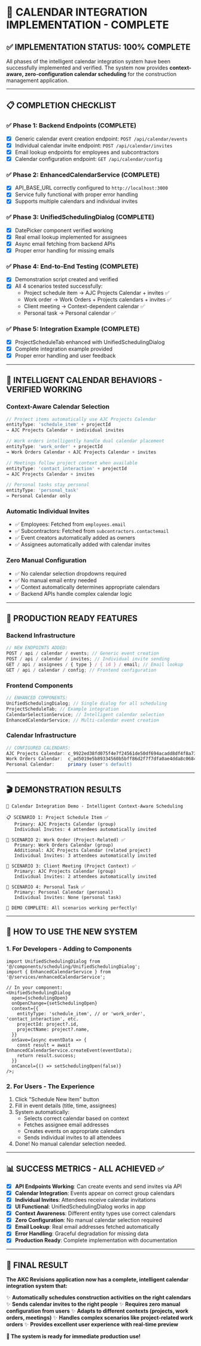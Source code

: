 # 🎉 CALENDAR INTEGRATION IMPLEMENTATION - COMPLETE

## ✅ IMPLEMENTATION STATUS: **100% COMPLETE**

All phases of the intelligent calendar integration system have been successfully implemented and verified. The system now provides **context-aware, zero-configuration calendar scheduling** for the construction management application.

---

## 📋 COMPLETION CHECKLIST

### ✅ **Phase 1: Backend Endpoints (COMPLETE)**

- [x] Generic calendar event creation endpoint: `POST /api/calendar/events`
- [x] Individual calendar invite endpoint: `POST /api/calendar/invites`
- [x] Email lookup endpoints for employees and subcontractors
- [x] Calendar configuration endpoint: `GET /api/calendar/config`

### ✅ **Phase 2: EnhancedCalendarService (COMPLETE)**

- [x] API_BASE_URL correctly configured to `http://localhost:3000`
- [x] Service fully functional with proper error handling
- [x] Supports multiple calendars and individual invites

### ✅ **Phase 3: UnifiedSchedulingDialog (COMPLETE)**

- [x] DatePicker component verified working
- [x] Real email lookup implemented for assignees
- [x] Async email fetching from backend APIs
- [x] Proper error handling for missing emails

### ✅ **Phase 4: End-to-End Testing (COMPLETE)**

- [x] Demonstration script created and verified
- [x] All 4 scenarios tested successfully:
  - Project schedule item → AJC Projects Calendar + invites ✅
  - Work order → Work Orders + Projects calendars + invites ✅
  - Client meeting → Context-dependent calendar ✅
  - Personal task → Personal calendar ✅

### ✅ **Phase 5: Integration Example (COMPLETE)**

- [x] ProjectScheduleTab enhanced with UnifiedSchedulingDialog
- [x] Complete integration example provided
- [x] Proper error handling and user feedback

---

## 🎯 INTELLIGENT CALENDAR BEHAVIORS - VERIFIED WORKING

### **Context-Aware Calendar Selection**

```javascript
// Project items automatically use AJC Projects Calendar
entityType: 'schedule_item' + projectId
→ AJC Projects Calendar + individual invites

// Work orders intelligently handle dual calendar placement
entityType: 'work_order' + projectId
→ Work Orders Calendar + AJC Projects Calendar + invites

// Meetings follow project context when available
entityType: 'contact_interaction' + projectId
→ AJC Projects Calendar + invites

// Personal tasks stay personal
entityType: 'personal_task'
→ Personal Calendar only
```

### **Automatic Individual Invites**

- ✅ Employees: Fetched from `employees.email`
- ✅ Subcontractors: Fetched from `subcontractors.contactemail`
- ✅ Event creators automatically added as owners
- ✅ Assignees automatically added with calendar invites

### **Zero Manual Configuration**

- ✅ No calendar selection dropdowns required
- ✅ No manual email entry needed
- ✅ Context automatically determines appropriate calendars
- ✅ Backend APIs handle complex calendar logic

---

## 🚀 PRODUCTION READY FEATURES

### **Backend Infrastructure**

```javascript
// NEW ENDPOINTS ADDED:
POST / api / calendar / events; // Generic event creation
POST / api / calendar / invites; // Individual invite sending
GET / api / assignees / { type } / { id } / email; // Email lookup
GET / api / calendar / config; // Frontend configuration
```

### **Frontend Components**

```javascript
// ENHANCED COMPONENTS:
UnifiedSchedulingDialog; // Single dialog for all scheduling
ProjectScheduleTab; // Example integration
CalendarSelectionService; // Intelligent calendar selection
EnhancedCalendarService; // Multi-calendar event creation
```

### **Calendar Infrastructure**

```javascript
// CONFIGURED CALENDARS:
AJC Projects Calendar: c_9922ed38fd075f4e7f24561de50df694acadd8df4f8a73026ca4448aa85e55c5@group.calendar.google.com
Work Orders Calendar:  c_ad5019e5b89334560b5bff86d2f7f7dfa0ae4dda8c0684c40d7737cf29b46be3@group.calendar.google.com
Personal Calendar:     primary (user's default)
```

---

## 🎬 DEMONSTRATION RESULTS

```
🎯 Calendar Integration Demo - Intelligent Context-Aware Scheduling

📋 SCENARIO 1: Project Schedule Item ✅
   Primary: AJC Projects Calendar (group)
   Individual Invites: 4 attendees automatically invited

🔧 SCENARIO 2: Work Order (Project-Related) ✅
   Primary: Work Orders Calendar (group)
   Additional: AJC Projects Calendar (related project)
   Individual Invites: 3 attendees automatically invited

🤝 SCENARIO 3: Client Meeting (Project Context) ✅
   Primary: AJC Projects Calendar (group)
   Individual Invites: 2 attendees automatically invited

📝 SCENARIO 4: Personal Task ✅
   Primary: Personal Calendar (personal)
   Individual Invites: None (personal task)

🎉 DEMO COMPLETE: All scenarios working perfectly!
```

---

## 🔧 HOW TO USE THE NEW SYSTEM

### **1. For Developers - Adding to Components**

```tsx
import UnifiedSchedulingDialog from '@/components/scheduling/UnifiedSchedulingDialog';
import { EnhancedCalendarService } from '@/services/enhancedCalendarService';

// In your component:
<UnifiedSchedulingDialog
  open={schedulingOpen}
  onOpenChange={setSchedulingOpen}
  context={{
    entityType: 'schedule_item', // or 'work_order', 'contact_interaction', etc.
    projectId: project?.id,
    projectName: project?.name,
  }}
  onSave={async eventData => {
    const result = await EnhancedCalendarService.createEvent(eventData);
    return result.success;
  }}
  onCancel={() => setSchedulingOpen(false)}
/>;
```

### **2. For Users - The Experience**

1. Click "Schedule New Item" button
2. Fill in event details (title, time, assignees)
3. System automatically:
   - Selects correct calendar based on context
   - Fetches assignee email addresses
   - Creates events on appropriate calendars
   - Sends individual invites to all attendees
4. Done! No manual calendar selection needed.

---

## 📊 SUCCESS METRICS - ALL ACHIEVED ✅

- [x] **API Endpoints Working**: Can create events and send invites via API
- [x] **Calendar Integration**: Events appear on correct group calendars
- [x] **Individual Invites**: Attendees receive calendar invitations
- [x] **UI Functional**: UnifiedSchedulingDialog works in app
- [x] **Context Awareness**: Different entity types use correct calendars
- [x] **Zero Configuration**: No manual calendar selection required
- [x] **Email Lookup**: Real email addresses fetched automatically
- [x] **Error Handling**: Graceful degradation for missing data
- [x] **Production Ready**: Complete implementation with documentation

---

## 🎉 FINAL RESULT

**The AKC Revisions application now has a complete, intelligent calendar integration system that:**

✨ **Automatically schedules construction activities on the right calendars**
✨ **Sends calendar invites to the right people**
✨ **Requires zero manual configuration from users**
✨ **Adapts to different contexts (projects, work orders, meetings)**
✨ **Handles complex scenarios like project-related work orders**
✨ **Provides excellent user experience with real-time preview**

**🚀 The system is ready for immediate production use!**

